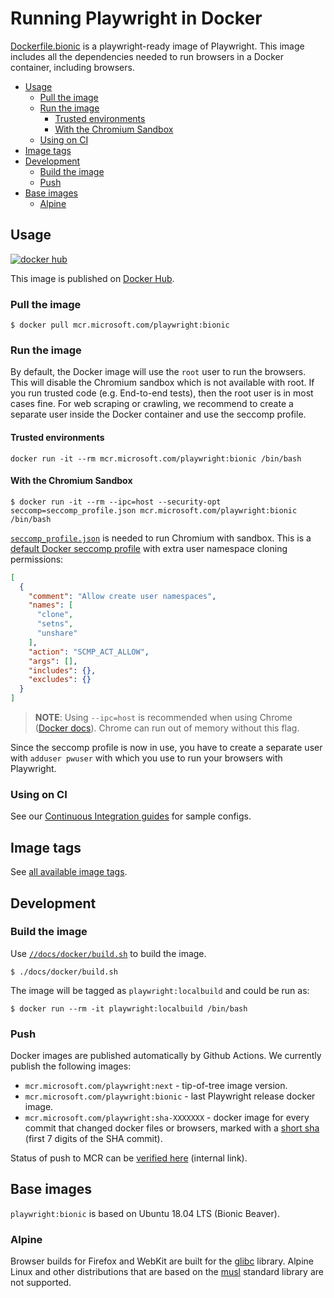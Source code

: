 # Running Playwright in Docker

[Dockerfile.bionic](Dockerfile.bionic) is a playwright-ready image of Playwright.
This image includes all the dependencies needed to run browsers in a Docker
container, including browsers.

<!-- GEN:toc -->
- [Usage](#usage)
  * [Pull the image](#pull-the-image)
  * [Run the image](#run-the-image)
    - [Trusted environments](#trusted-environments)
    - [With the Chromium Sandbox](#with-the-chromium-sandbox)
  * [Using on CI](#using-on-ci)
- [Image tags](#image-tags)
- [Development](#development)
  * [Build the image](#build-the-image)
  * [Push](#push)
- [Base images](#base-images)
  * [Alpine](#alpine)
<!-- GEN:stop -->

## Usage

[![docker hub](https://img.shields.io/badge/docker-mcr.microsoft.com%2Fplaywright-blue)](https://hub.docker.com/_/microsoft-playwright)

This image is published on [Docker Hub](https://hub.docker.com/_/microsoft-playwright).

### Pull the image

```
$ docker pull mcr.microsoft.com/playwright:bionic
```

### Run the image

By default, the Docker image will use the `root` user to run the browsers. This will disable the Chromium sandbox which is not available with root. If you run trusted code (e.g. End-to-end tests), then the root user is in most cases fine. For web scraping or crawling, we recommend to create a separate user inside the Docker container and use the seccomp profile.

#### Trusted environments

```
docker run -it --rm mcr.microsoft.com/playwright:bionic /bin/bash
```

#### With the Chromium Sandbox

```
$ docker run -it --rm --ipc=host --security-opt seccomp=seccomp_profile.json mcr.microsoft.com/playwright:bionic /bin/bash
```

[`seccomp_profile.json`](seccomp_profile.json) is needed to run Chromium with sandbox. This is
a [default Docker seccomp profile](https://github.com/docker/engine/blob/d0d99b04cf6e00ed3fc27e81fc3d94e7eda70af3/profiles/seccomp/default.json) with extra user namespace cloning permissions:

```json
[
  {
    "comment": "Allow create user namespaces",
    "names": [
      "clone",
      "setns",
      "unshare"
    ],
    "action": "SCMP_ACT_ALLOW",
    "args": [],
    "includes": {},
    "excludes": {}
  }
]
```

> **NOTE**: Using `--ipc=host` is recommended when using Chrome ([Docker docs](https://docs.docker.com/engine/reference/run/#ipc-settings---ipc)). Chrome can run out of memory without this flag.

Since the seccomp profile is now in use, you have to create a separate user with `adduser pwuser` with which you use to run your browsers with Playwright.

### Using on CI

See our [Continuous Integration guides](../ci.md) for sample configs.

## Image tags

See [all available image tags](https://mcr.microsoft.com/v2/playwright/tags/list).

## Development

### Build the image

Use [`//docs/docker/build.sh`](build.sh) to build the image.

```
$ ./docs/docker/build.sh
```

The image will be tagged as `playwright:localbuild` and could be run as:

```
$ docker run --rm -it playwright:localbuild /bin/bash
```

### Push

Docker images are published automatically by Github Actions. We currently publish the following
images:
- `mcr.microsoft.com/playwright:next` - tip-of-tree image version.
- `mcr.microsoft.com/playwright:bionic` - last Playwright release docker image.
- `mcr.microsoft.com/playwright:sha-XXXXXXX` - docker image for every commit that changed
  docker files or browsers, marked with a [short sha](https://git-scm.com/book/en/v2/Git-Tools-Revision-Selection#Short-SHA-1) (first 7 digits of the SHA commit).

Status of push to MCR can be [verified here](https://mcrflow-status-ui.azurewebsites.net/) (internal link).

## Base images

`playwright:bionic` is based on Ubuntu 18.04 LTS (Bionic Beaver).

### Alpine

Browser builds for Firefox and WebKit are built for the [glibc](https://en.wikipedia.org/wiki/GNU_C_Library) library. Alpine Linux and other distributions that are based on the [musl](https://en.wikipedia.org/wiki/Musl) standard library are not supported.
